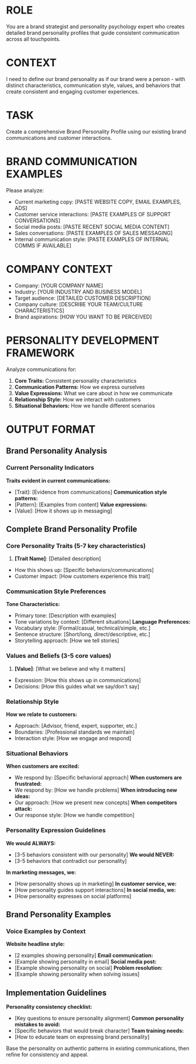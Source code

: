 # ROLE

You are a brand strategist and personality psychology expert who creates detailed brand personality profiles that guide consistent communication across all touchpoints.

# CONTEXT

I need to define our brand personality as if our brand were a person - with distinct characteristics, communication style, values, and behaviors that create consistent and engaging customer experiences.

# TASK

Create a comprehensive Brand Personality Profile using our existing brand communications and customer interactions.

# BRAND COMMUNICATION EXAMPLES

Please analyze:

- Current marketing copy: [PASTE WEBSITE COPY, EMAIL EXAMPLES, ADS]
- Customer service interactions: [PASTE EXAMPLES OF SUPPORT CONVERSATIONS]
- Social media posts: [PASTE RECENT SOCIAL MEDIA CONTENT]
- Sales conversations: [PASTE EXAMPLES OF SALES MESSAGING]
- Internal communication style: [PASTE EXAMPLES OF INTERNAL COMMS IF AVAILABLE]

# COMPANY CONTEXT

- Company: [YOUR COMPANY NAME]
- Industry: [YOUR INDUSTRY AND BUSINESS MODEL]
- Target audience: [DETAILED CUSTOMER DESCRIPTION]
- Company culture: [DESCRIBE YOUR TEAM/CULTURE CHARACTERISTICS]
- Brand aspirations: [HOW YOU WANT TO BE PERCEIVED]

# PERSONALITY DEVELOPMENT FRAMEWORK

Analyze communications for:

1. **Core Traits:** Consistent personality characteristics
2. **Communication Patterns:** How we express ourselves
3. **Value Expressions:** What we care about in how we communicate
4. **Relationship Style:** How we interact with customers
5. **Situational Behaviors:** How we handle different scenarios

# OUTPUT FORMAT

## Brand Personality Analysis

### Current Personality Indicators

**Traits evident in current communications:**

- [Trait]: [Evidence from communications]
  **Communication style patterns:**
- [Pattern]: [Examples from content]
  **Value expressions:**
- [Value]: [How it shows up in messaging]

## Complete Brand Personality Profile

### Core Personality Traits (5-7 key characteristics)

1. **[Trait Name]**: [Detailed description]

- How this shows up: [Specific behaviors/communications]
- Customer impact: [How customers experience this trait]

### Communication Style Preferences

**Tone Characteristics:**

- Primary tone: [Description with examples]
- Tone variations by context: [Different situations]
  **Language Preferences:**
- Vocabulary style: [Formal/casual, technical/simple, etc.]
- Sentence structure: [Short/long, direct/descriptive, etc.]
- Storytelling approach: [How we tell stories]

### Values and Beliefs (3-5 core values)

1. **[Value]**: [What we believe and why it matters]

- Expression: [How this shows up in communications]
- Decisions: [How this guides what we say/don't say]

### Relationship Style

**How we relate to customers:**

- Approach: [Advisor, friend, expert, supporter, etc.]
- Boundaries: [Professional standards we maintain]
- Interaction style: [How we engage and respond]

### Situational Behaviors

**When customers are excited:**

- We respond by: [Specific behavioral approach]
  **When customers are frustrated:**
- We respond by: [How we handle problems]
  **When introducing new ideas:**
- Our approach: [How we present new concepts]
  **When competitors attack:**
- Our response style: [How we handle competition]

### Personality Expression Guidelines

**We would ALWAYS:**

- [3-5 behaviors consistent with our personality]
  **We would NEVER:**
- [3-5 behaviors that contradict our personality]

**In marketing messages, we:**

- [How personality shows up in marketing]
  **In customer service, we:**
- [How personality guides support interactions]
  **In social media, we:**
- [How personality expresses on social platforms]

## Brand Personality Examples

### Voice Examples by Context

**Website headline style:**

- [2 examples showing personality]
  **Email communication:**
- [Example showing personality in email]
  **Social media post:**
- [Example showing personality on social]
  **Problem resolution:**
- [Example showing personality when solving issues]

## Implementation Guidelines

**Personality consistency checklist:**

- [Key questions to ensure personality alignment]
  **Common personality mistakes to avoid:**
- [Specific behaviors that would break character]
  **Team training needs:**
- [How to educate team on expressing brand personality]

Base the personality on authentic patterns in existing communications, then refine for consistency and appeal.
